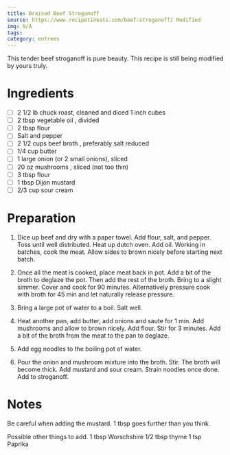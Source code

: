 ```yaml
---
title: Braised Beef Stroganoff
source: https://www.recipetineats.com/beef-stroganoff/ Modified
img: N/A
tags:
category: entrees
---
```


This tender beef stroganoff is pure beauty. This recipe is still being modified by yours truly.

Ingredients
===========

* [ ] 2 1/2 lb chuck roast, cleaned and diced 1 inch cubes
* [ ] 2 tbsp vegetable oil , divided
* [ ] 2 tbsp flour
* [ ] Salt and pepper
* [ ] 2 1/2 cups beef broth , preferably salt reduced
* [ ] 1/4 cup butter
* [ ] 1 large onion (or 2 small onions), sliced
* [ ] 20 oz mushrooms , sliced (not too thin)
* [ ] 3 tbsp flour
* [ ] 1 tbsp Dijon mustard
* [ ] 2/3 cup sour cream

Preparation
===========
1. Dice up beef and dry with a paper towel. Add flour, salt, and pepper. Toss until well distributed. Heat up dutch oven. Add oil. Working in batches, cook the meat. Allow sides to brown nicely before starting next batch.

2. Once all the meat is cooked, place meat back in pot. Add a bit of the broth to deglaze the pot. Then add the rest of the broth. Bring to a slight simmer. Cover and cook for 90 minutes. Alternatively pressure cook with broth for 45 min and let naturally release pressure.

3. Bring a large pot of water to a boil. Salt well.

4. Heat another pan, add butter, add onions and saute for 1 min. Add mushrooms and allow to brown nicely. Add flour. Stir for 3 minutes. Add a bit of the broth from the meat to the pan to deglaze.

5. Add egg noodles to the boiling pot of water.

6. Pour the onion and mushroom mixture into the broth. Stir. The broth will become thick. Add mustard and sour cream. Strain noodles once done. Add to stroganoff.

Notes
=====

Be careful when adding the mustard. 1 tbsp goes further than you think.

Possible other things to add.
1 tbsp Worschshire
1/2 tbsp thyme
1 tsp Paprika
